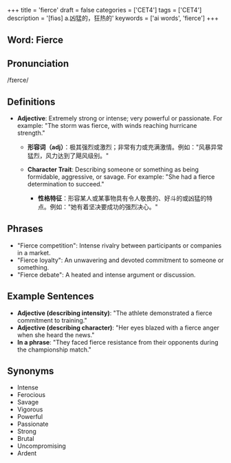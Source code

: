 +++
title = 'fierce'
draft = false
categories = ['CET4']
tags = ['CET4']
description = '[fiəs] a.凶猛的，狂热的'
keywords = ['ai words', 'fierce']
+++

## Word: Fierce

## Pronunciation
/fɪerce/

## Definitions
- **Adjective**: Extremely strong or intense; very powerful or passionate. For example: "The storm was fierce, with winds reaching hurricane strength."
  - **形容词（adj）**：极其强烈或激烈；非常有力或充满激情。例如："风暴异常猛烈，风力达到了飓风级别。"
  
  - **Character Trait**: Describing someone or something as being formidable, aggressive, or savage. For example: "She had a fierce determination to succeed."
    - **性格特征**：形容某人或某事物具有令人敬畏的、好斗的或凶猛的特点。例如："她有着坚决要成功的强烈决心。"

## Phrases
- "Fierce competition": Intense rivalry between participants or companies in a market.
- "Fierce loyalty": An unwavering and devoted commitment to someone or something.
- "Fierce debate": A heated and intense argument or discussion.

## Example Sentences
- **Adjective (describing intensity)**: "The athlete demonstrated a fierce commitment to training."
- **Adjective (describing character)**: "Her eyes blazed with a fierce anger when she heard the news."
- **In a phrase**: "They faced fierce resistance from their opponents during the championship match."

## Synonyms
- Intense
- Ferocious
- Savage
- Vigorous
- Powerful
- Passionate
- Strong
- Brutal
- Uncompromising
- Ardent
